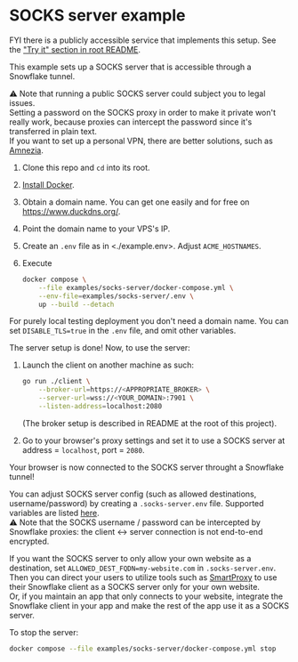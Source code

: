 # SOCKS server example

FYI there is a publicly accessible service that implements this setup.
See the ["Try it" section in root README](../../README.md#try-it).

This example sets up a SOCKS server that
is accessible through a Snowflake tunnel.

⚠️ Note that running a public SOCKS server
could subject you to legal issues.  
Setting a password on the SOCKS proxy
in order to make it private won't really work,
because proxies can intercept the password
since it's transferred in plain text.  
If you want to set up a personal VPN,
there are better solutions, such as [Amnezia](https://amnezia.org/en/self-hosted).

1. Clone this repo and `cd` into its root.
2. [Install Docker](https://docs.docker.com/engine/install/).
3. Obtain a domain name.
    You can get one easily and for free on <https://www.duckdns.org/>.
4. Point the domain name to your VPS's IP.
5. Create an `.env` file as in <./example.env>.
    Adjust `ACME_HOSTNAMES`.
6. Execute

    ```bash
    docker compose \
        --file examples/socks-server/docker-compose.yml \
        --env-file=examples/socks-server/.env \
        up --build --detach
    ```

For purely local testing deployment you don't need a domain name.
You can set `DISABLE_TLS=true` in the `.env` file, and omit other variables.

The server setup is done! Now, to use the server:

1. Launch the client on another machine as such:

    ```bash
    go run ./client \
        --broker-url=https://<APPROPRIATE_BROKER> \
        --server-url=wss://<YOUR_DOMAIN>:7901 \
        --listen-address=localhost:2080
    ```

    (The broker setup is described in README at the root of this project).
2. Go to your browser's proxy settings and set it to use a SOCKS server
    at address = `localhost`, port = `2080`.

Your browser is now connected to the SOCKS server
throught a Snowflake tunnel!

You can adjust SOCKS server config
(such as allowed destinations, username/password)
by creating a `.socks-server.env` file.
Supported variables are listed [here](https://github.com/serjs/socks5-server?tab=readme-ov-file#list-of-supported-config-parameters).  
⚠️ Note that the SOCKS username / password can be intercepted
by Snowflake proxies:
the client \<-\> server connection
is not end-to-end encrypted.

If you want the SOCKS server to only allow your own website as a destination,
set `ALLOWED_DEST_FQDN=my-website.com` in `.socks-server.env`.  
Then you can direct your users to utilize tools such as
[SmartProxy](https://github.com/salarcode/SmartProxy)
to use their Snowflake client as a SOCKS server only for your own website.  
Or, if you maintain an app that only connects to your website,
integrate the Snowflake client in your app and make the rest of the app
use it as a SOCKS server.

To stop the server:

```bash
docker compose --file examples/socks-server/docker-compose.yml stop
```
